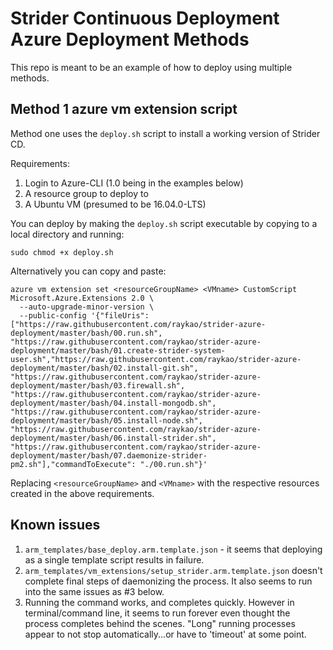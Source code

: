 # Strider Continuous Deployment Azure Deployment Methods

This repo is meant to be an example of how to deploy using multiple methods.

## Method 1 azure vm extension script

Method one uses the ```deploy.sh``` script to install a working version of Strider CD.

Requirements:

1. Login to Azure-CLI (1.0 being in the examples below)
2. A resource group to deploy to
3. A Ubuntu VM (presumed to be 16.04.0-LTS)

You can deploy by making the ```deploy.sh``` script executable by copying to a local directory and running:

```
sudo chmod +x deploy.sh
```

Alternatively you can copy and paste:

```
azure vm extension set <resourceGroupName> <VMname> CustomScript Microsoft.Azure.Extensions 2.0 \
  --auto-upgrade-minor-version \
  --public-config '{"fileUris": ["https://raw.githubusercontent.com/raykao/strider-azure-deployment/master/bash/00.run.sh", "https://raw.githubusercontent.com/raykao/strider-azure-deployment/master/bash/01.create-strider-system-user.sh","https://raw.githubusercontent.com/raykao/strider-azure-deployment/master/bash/02.install-git.sh", "https://raw.githubusercontent.com/raykao/strider-azure-deployment/master/bash/03.firewall.sh", "https://raw.githubusercontent.com/raykao/strider-azure-deployment/master/bash/04.install-mongodb.sh", "https://raw.githubusercontent.com/raykao/strider-azure-deployment/master/bash/05.install-node.sh", "https://raw.githubusercontent.com/raykao/strider-azure-deployment/master/bash/06.install-strider.sh", "https://raw.githubusercontent.com/raykao/strider-azure-deployment/master/bash/07.daemonize-strider-pm2.sh"],"commandToExecute": "./00.run.sh"}'
```

Replacing ```<resourceGroupName>``` and ```<VMname>``` with the respective resources created in the above requirements.

## Known issues

1. ```arm_templates/base_deploy.arm.template.json``` - it seems that deploying as a single template script results in failure.
2. ```arm_templates/vm_extensions/setup_strider.arm.template.json``` doesn't complete final steps of daemonizing the process.  It also seems to run into the same issues as #3 below.
3. Running the command works, and completes quickly.  However in terminal/command line, it seems to run forever even thought the process completes behind the scenes.  "Long" running processes appear to not stop automatically...or have to 'timeout' at some point.
